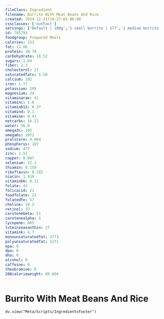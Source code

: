 ```yaml
---
fileClass: Ingredient
filename: Burrito With Meat Beans And Rice
created: 2024-12-21T19:27:02-06:00
cssclasses: ['nutFact']
servings: ['Default | 100g','1 small burrito | 177','1 medium burrito | 297','1 large burrito | 482','1 extra large burrito | 686','1 burrito, ns as to size | 297','1 taco bell burrito | 325']
id: 785793
foodgroup: Prepared Meals
calories: 223
fat: 11.66
protein: 10.79
carbohydrate: 18.52
sugars: 1.64
fiber: 2.3
cholesterol: 27
saturatedfats: 5.59
calcium: 192
iron: 1.77
potassium: 195
magnesium: 24
vitaminarae: 41
vitaminc: 1.6
vitaminb12: 0.37
vitamind: 0.1
vitamine: 0.41
netcarbs: 16.22
water: 56.9
omega3s: 192
omega6s: 1072
pralscore: 4.964
phosphorus: 187
sodium: 477
zinc: 1.51
copper: 0.087
selenium: 12.1
thiamin: 0.159
riboflavin: 0.182
niacin: 1.916
vitaminb6: 0.11
folate: 43
folicacid: 21
foodfolate: 22
folatedfe: 57
choline: 18.2
retinol: 37
carotenebeta: 51
carotenealpha: 1
lycopene: 665
luteinzeaxanthin: 27
vitamink: 4.7
monounsaturatedfat: 3773
polyunsaturatedfat: 1271
epa: 0
dpa: 0
dha: 0
alcohol: 0
caffeine: 0
theobromine: 0
200calorieweight: 89.686
---
```


# Burrito With Meat Beans And Rice

```dataviewjs
dv.view("Meta/Scripts/IngredientsFooter")
```